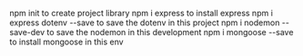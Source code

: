 npm init 
to create project library
npm i express
to install express
npm i express dotenv --save
to save the dotenv in this project
npm i nodemon --save-dev
to save the nodemon in this development
npm i mongoose --save
to install mongoose in this env
